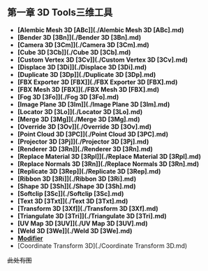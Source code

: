 ## 第一章 3D Tools三维工具

- **[Alembic Mesh 3D [ABc]](./Alembic Mesh 3D [ABc].md)** 
- **[Bender 3D [3Bn]](./Bender 3D [3Bn].md)** 
- **[Camera 3D [3Cm]](./Camera 3D [3Cm].md)** 
- **[Cube 3D [3Cb]](./Cube 3D [3Cb].md)** 
- **[Custom Vertex 3D [3Cv]](./Custom Vertex 3D [3Cv].md)** 
- **[Displace 3D [3Di]](./Displace 3D [3Di].md)** 
- **[Duplicate 3D [3Dp]](./Duplicate 3D [3Dp].md)** 
- **[FBX Exporter 3D [FBX]](./FBX Exporter 3D [FBX].md)** 
- **[FBX Mesh 3D [FBX]](./FBX Mesh 3D [FBX].md)** 
- **[Fog 3D [3Fo]](./Fog 3D [3Fo].md)** 
- **[Image Plane 3D [3Im]](./Image Plane 3D [3Im].md)** 
- **[Locator 3D [3Lo]](./Locator 3D [3Lo].md)** 
- **[Merge 3D [3Mg]](./Merge 3D [3Mg].md)** 
- **[Override 3D [3Ov]](./Override 3D [3Ov].md)** 
- **[Point Cloud 3D [3PC]](./Point Cloud 3D [3PC].md)** 
- **[Projector 3D [3Pj]](./Projector 3D [3Pj].md)** 
- **[Renderer 3D [3Rn]](./Renderer 3D [3Rn].md)** 
- **[Replace Material 3D [3Rpl]](./Replace Material 3D [3Rpl].md)** 
- **[Replace Normals 3D [3Rn]](./Replace Normals 3D [3Rn].md)** 
- **[Replicate 3D [3Rep]](./Replicate 3D [3Rep].md)** 
- **[Ribbon 3D [3Ri]](./Ribbon 3D [3Ri].md)** 
- **[Shape 3D [3Sh]](./Shape 3D [3Sh].md)** 
- **[Softclip [3Sc]](./Softclip [3Sc].md)** 
- **[Text 3D [3Txt]](./Text 3D [3Txt].md)** 
- **[Transform 3D [3Xf]](./Transform 3D [3Xf].md)** 
- **[Triangulate 3D [3Tri]](./Triangulate 3D [3Tri].md)** 
- **[UV Map 3D [3UV]](./UV Map 3D [3UV].md)** 
- **[Weld 3D [3We]](./Weld 3D [3We].md)** 
- **[Modifier](./Modifier.md)** 
- [Coordinate Transform 3D](./Coordinate Transform 3D.md) 

~~此处有图~~